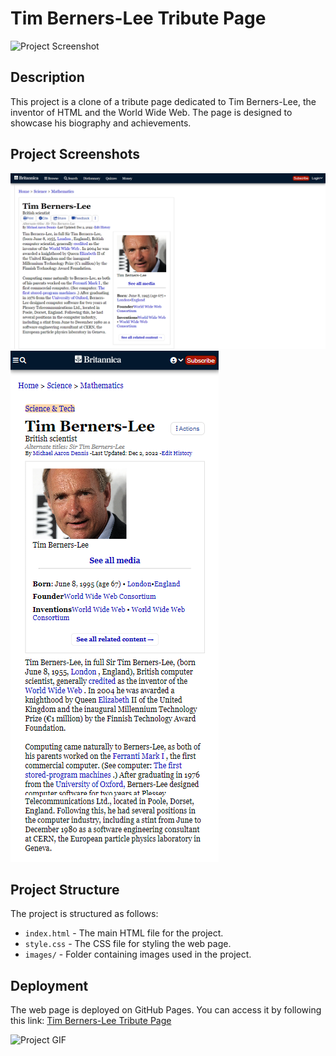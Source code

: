 # Tim Berners-Lee Tribute Page

![Project Screenshot](screenshot.png)
<!-- Ajoutez une capture d'écran de votre projet ici -->

## Description

This project is a clone of a tribute page dedicated to Tim Berners-Lee, the inventor of HTML and the World Wide Web. The page is designed to showcase his biography and achievements.

## Project Screenshots
![Project Screenshots](./images/Screen-desk.png)
![Project Screenshots](./images/Screen-mobile.png)
<!-- Ajoutez ici une ou plusieurs captures d'écran de votre projet pour illustrer son apparence. -->

## Project Structure

The project is structured as follows:

- `index.html` - The main HTML file for the project.
- `style.css` - The CSS file for styling the web page.
- `images/` - Folder containing images used in the project.

## Deployment

The web page is deployed on GitHub Pages. You can access it by following this link: [Tim Berners-Lee Tribute Page](https://buraktc.github.io/tim-berners-lee)


![Project GIF](https://media.giphy.com/media/6tHy8UAbv3zgs/giphy.gif)
